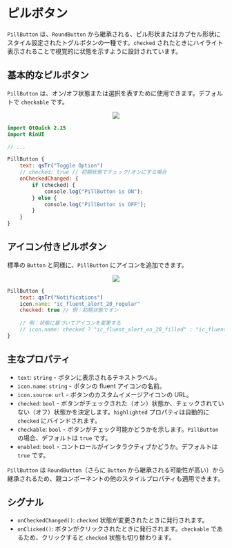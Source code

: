 # ピルボタン

`PillButton` は、`RoundButton` から継承される、ピル形状またはカプセル形状にスタイル設定されたトグルボタンの一種です。`checked` されたときにハイライト表示されることで視覚的に状態を示すように設計されています。

## 基本的なピルボタン

`PillButton` は、オン/オフ状態または選択を表すために使用できます。デフォルトで `checkable` です。

<div align="center">
  <img src="/assets/images/BasicInput/PillButton/pillbutton-basic.png"> <!-- Placeholder: 画像パスは確認または作成が必要です -->
</div>

```qml
import QtQuick 2.15
import RinUI

// ...

PillButton {
    text: qsTr("Toggle Option")
    // checked: true // 初期状態でチェック/オンにする場合
    onCheckedChanged: {
        if (checked) {
            console.log("PillButton is ON");
        } else {
            console.log("PillButton is OFF");
        }
    }
}
```

## アイコン付きピルボタン

標準の `Button` と同様に、`PillButton` にアイコンを追加できます。

<div align="center">
  <img src="/assets/images/BasicInput/PillButton/pillbutton-icon.png"> <!-- Placeholder: 画像パスは確認または作成が必要です -->
</div>

```qml
PillButton {
    text: qsTr("Notifications")
    icon.name: "ic_fluent_alert_20_regular" 
    checked: true // 例：初期状態でオン
    
    // 例：状態に基づいてアイコンを変更する
    // icon.name: checked ? "ic_fluent_alert_on_20_filled" : "ic_fluent_alert_20_regular" 
}
```

## 主なプロパティ

*   `text`: `string` - ボタンに表示されるテキストラベル。
*   `icon.name`: `string` - ボタンの fluent アイコンの名前。
*   `icon.source`: `url` - ボタンのカスタムイメージアイコンの URL。
*   `checked`: `bool` - ボタンがチェックされた（オン）状態か、チェックされていない（オフ）状態かを決定します。`highlighted` プロパティは自動的に `checked` にバインドされます。
*   `checkable`: `bool` - ボタンがチェック可能かどうかを示します。`PillButton` の場合、デフォルトは `true` です。
*   `enabled`: `bool` - コントロールがインタラクティブかどうか。デフォルトは `true` です。

`PillButton` は `RoundButton`（さらに `Button` から継承される可能性が高い）から継承されるため、親コンポーネントの他のスタイルプロパティも適用できます。

## シグナル

*   `onCheckedChanged()`: `checked` 状態が変更されたときに発行されます。
*   `onClicked()`: ボタンがクリックされたときに発行されます。`checkable` であるため、クリックすると `checked` 状態も切り替わります。

```
